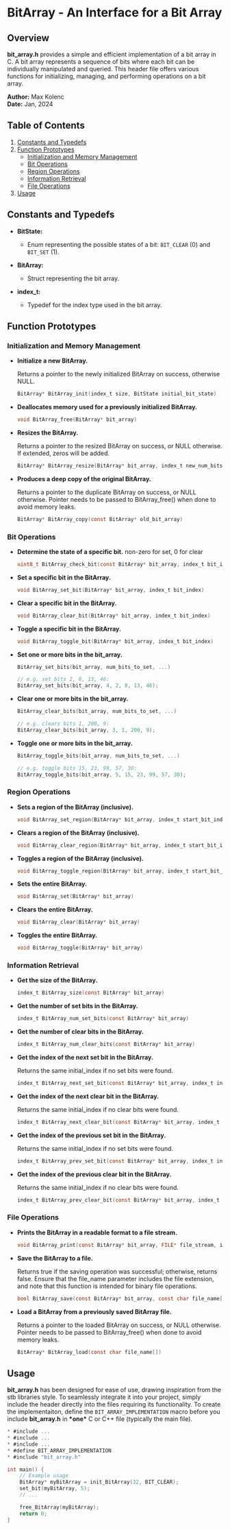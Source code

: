 # BitArray - An Interface for a Bit Array

## Overview

**bit_array.h** provides a simple and efficient implementation of a bit array in C. A bit array represents a sequence of bits where each bit can be individually manipulated and queried. This header file offers various functions for initializing, managing, and performing operations on a bit array.

**Author:** Max Kolenc  
**Date:** Jan, 2024

## Table of Contents

1. [Constants and Typedefs](#constants-and-typedefs)
2. [Function Prototypes](#function-prototypes)
   - [Initialization and Memory Management](#initialization-and-memory-management)
   - [Bit Operations](#bit-operations)
   - [Region Operations](#region-operations)
   - [Information Retrieval](#information-retrieval)
   - [File Operations](#file-operations)
3. [Usage](#usage)

## Constants and Typedefs

- **BitState:**
  - Enum representing the possible states of a bit: `BIT_CLEAR` (0) and `BIT_SET` (1).

- **BitArray:**
  - Struct representing the bit array.
  
- **index_t:**
  - Typedef for the index type used in the bit array.

## Function Prototypes

### Initialization and Memory Management

- **Initialize a new BitArray.**

    Returns a pointer to the newly initialized BitArray on success, otherwise NULL.
    ```c
    BitArray* BitArray_init(index_t size, BitState initial_bit_state)
    ```

- **Deallocates memory used for a previously initialized BitArray.**
    ```c
    void BitArray_free(BitArray* bit_array)
    ```

- **Resizes the BitArray.**

    Returns a pointer to the resized BitArray on success, or NULL otherwise. If extended, zeros will be added.
    ```c
    BitArray* BitArray_resize(BitArray* bit_array, index_t new_num_bits)
    ```

- **Produces a deep copy of the original BitArray.**

    Returns a pointer to the duplicate BitArray on success, or NULL otherwise. Pointer needs to be passed to BitArray_free() when done to avoid memory leaks.
    ```c
    BitArray* BitArray_copy(const BitArray* old_bit_array)
    ```

### Bit Operations

- **Determine the state of a specific bit.** non-zero for set, 0 for clear
    ```c
    uint8_t BitArray_check_bit(const BitArray* bit_array, index_t bit_index)
    ```

- **Set a specific bit in the BitArray.**
    ```c
    void BitArray_set_bit(BitArray* bit_array, index_t bit_index)
    ```

- **Clear a specific bit in the BitArray.**
    ```c
    void BitArray_clear_bit(BitArray* bit_array, index_t bit_index)
    ```
    
- **Toggle a specific bit in the BitArray.**
    ```c
    void BitArray_toggle_bit(BitArray* bit_array, index_t bit_index)
    ```

- **Set one or more bits in the bit_array.**
    ```c
    BitArray_set_bits(bit_array, num_bits_to_set, ...)
    
    // e.g. set bits 2, 8, 13, 46:
    BitArray_set_bits(bit_array, 4, 2, 8, 13, 46);
    ```

- **Clear one or more bits in the bit_array.**
    ```c
    BitArray_clear_bits(bit_array, num_bits_to_set, ...)
    
    // e.g. clears bits 1, 200, 9:
    BitArray_clear_bits(bit_array, 3, 1, 200, 9);
    ```

- **Toggle one or more bits in the bit_array.**
    ```c
    BitArray_toggle_bits(bit_array, num_bits_to_set, ...)
    
    // e.g. toggle bits 15, 23, 99, 57, 30:
    BitArray_toggle_bits(bit_array, 5, 15, 23, 99, 57, 30);
    ```

### Region Operations

- **Sets a region of the BitArray (inclusive).**
    ```c
    void BitArray_set_region(BitArray* bit_array, index_t start_bit_index, index_t end_bit_index)
    ```

- **Clears a region of the BitArray (inclusive).**
    ```c
    void BitArray_clear_region(BitArray* bit_array, index_t start_bit_index, index_t end_bit_index)
    ```

- **Toggles a region of the BitArray (inclusive).**
    ```c
    void BitArray_toggle_region(BitArray* bit_array, index_t start_bit_index, index_t end_bit_index)
    ```

- **Sets the entire BitArray.**
    ```c
    void BitArray_set(BitArray* bit_array)
    ```

- **Clears the entire BitArray.**
    ```c
    void BitArray_clear(BitArray* bit_array)
    ```

- **Toggles the entire BitArray.**
    ```c
    void BitArray_toggle(BitArray* bit_array)
    ```

### Information Retrieval

- **Get the size of the BitArray.**
    ```c
    index_t BitArray_size(const BitArray* bit_array)
    ```

- **Get the number of set bits in the BitArray.**
    ```c
    index_t BitArray_num_set_bits(const BitArray* bit_array)
    ```

- **Get the number of clear bits in the BitArray.**
    ```c
    index_t BitArray_num_clear_bits(const BitArray* bit_array)
    ```
    
- **Get the index of the next set bit in the BitArray.**

    Returns the same initial_index if no set bits were found.
    ```c
    index_t BitArray_next_set_bit(const BitArray* bit_array, index_t initial_index)
    ```

- **Get the index of the next clear bit in the BitArray.**

    Returns the same initial_index if no clear bits were found.
    ```c
    index_t BitArray_next_clear_bit(const BitArray* bit_array, index_t initial_index)
    ```

- **Get the index of the previous set bit in the BitArray.**

    Returns the same initial_index if no set bits were found.
    ```c
    index_t BitArray_prev_set_bit(const BitArray* bit_array, index_t initial_index)
    ```

- **Get the index of the previous clear bit in the BitArray.**

    Returns the same initial_index if no clear bits were found.
    ```c
    index_t BitArray_prev_clear_bit(const BitArray* bit_array, index_t initial_index)
    ```

### File Operations

- **Prints the BitArray in a readable format to a file stream.**
    ```c
    void BitArray_print(const BitArray* bit_array, FILE* file_stream, index_t bits_per_line)
    ```

- **Save the BitArray to a file.**

    Returns true if the saving operation was successful; otherwise, returns false. Ensure that the file_name parameter includes the
    file extension, and note that this function is intended for binary file operations.
    ```c
    bool BitArray_save(const BitArray* bit_array, const char file_name[])
    ```

- **Load a BitArray from a previously saved BitArray file.**

    Returns a pointer to the loaded BitArray on success, or NULL otherwise. Pointer needs to be passed to
    BitArray_free() when done to avoid memory leaks.
    ```c
    BitArray* BitArray_load(const char file_name[])
    ```

## Usage

**bit_array.h** has been designed for ease of use, drawing inspiration from the stb libraries style. To seamlessly integrate it into your project, simply include the header directly into the files requiring its functionality. To create the implementaiton, define the `BIT_ARRAY_IMPLEMENTATION` macro before you include **bit_array.h** in **\*one\*** C or C++ file
(typically the main file).
```c
* #include ...
* #include ...
* #include ...
* #define BIT_ARRAY_IMPLEMENTATION
* #include "bit_array.h"

int main() {
    // Example usage
    BitArray* myBitArray = init_BitArray(32, BIT_CLEAR);
    set_bit(myBitArray, 5);
    // ...

    free_BitArray(myBitArray);
    return 0;
}
```